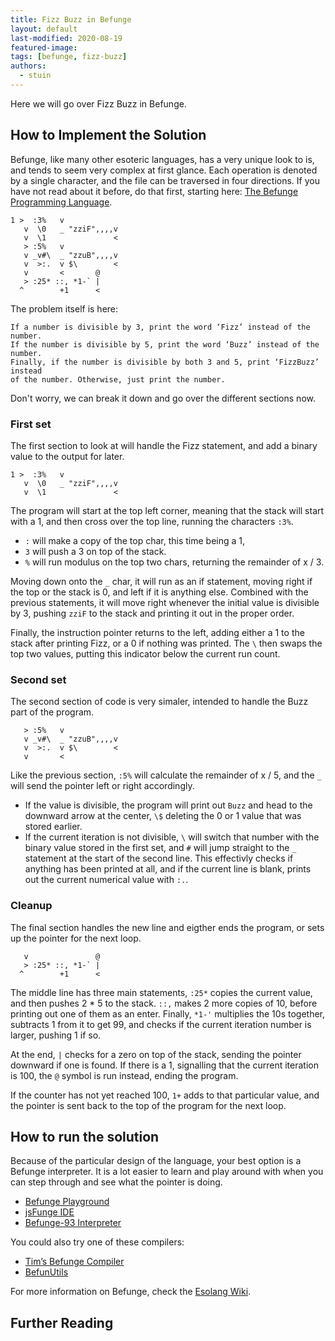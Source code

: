 ```yaml
---
title: Fizz Buzz in Befunge
layout: default
last-modified: 2020-08-19
featured-image:
tags: [befunge, fizz-buzz]
authors:
  - stuin
---
```


Here we will go over Fizz Buzz in Befunge.

## How to Implement the Solution

Befunge, like many other esoteric languages, has a very unique look to is, and tends to seem very complex at first glance. Each operation is denoted by a single character, and the file can be traversed in four directions. If you have not read about it before, do that first, starting here: [The Befunge Programming Language][1].

```
1 >  :3%   v
   v  \0   _ "zziF",,,,v
   v  \1               <
   > :5%   v
   v _v#\  _ "zzuB",,,,v
   v  >:.  v $\        <
   v       <       @
   > :25* ::, *1-` |
  ^        +1      <
```

The problem itself is here:

    If a number is divisible by 3, print the word ‘Fizz’ instead of the number.
    If the number is divisible by 5, print the word ‘Buzz’ instead of the number.
    Finally, if the number is divisible by both 3 and 5, print ‘FizzBuzz’ instead
    of the number. Otherwise, just print the number.

Don't worry, we can break it down and go over the different sections now.

### First set

The first section to look at will handle the Fizz statement, and add a binary value to the output for later.

```
1 >  :3%   v
   v  \0   _ "zziF",,,,v
   v  \1               <
```

The program will start at the top left corner, meaning that the stack will start with a 1, and then cross over the top line, running the characters `:3%`.

- `:` will make a copy of the top char, this time being a 1,
- `3` will push a 3 on top of the stack.
- `%` will run modulus on the top two chars, returning the remainder of x / 3.

Moving down onto the `_` char, it will run as an if statement, moving right if the top or the stack is 0, and left if it is anything else. Combined with the previous statements, it will move right whenever the initial value is divisible by 3, pushing `zziF` to the stack and printing it out in the proper order.

Finally, the instruction pointer returns to the left, adding either a 1 to the stack after printing Fizz, or a 0 if nothing was printed. The `\` then swaps the top two values, putting this indicator below the current run count.

### Second set

The second section of code is very simaler, intended to handle the Buzz part of the program.

```
   > :5%   v
   v _v#\  _ "zzuB",,,,v
   v  >:.  v $\        <
   v       <
```

Like the previous section, `:5%` will calculate the remainder of x / 5, and the `_` will send the pointer left or right accordingly.

- If the value is divisible, the program will print out `Buzz` and head to the downward arrow at the center, `\$` deleting the 0 or 1 value that was stored earlier.
- If the current iteration is not divisible, `\` will switch that number with the binary value stored in the first set, and `#` will jump straight to the `_` statement at the start of the second line. This effectivly checks if anything has been printed at all, and if the current line is blank, prints out the current numerical value with `:.`.

### Cleanup

The final section handles the new line and eigther ends the program, or sets up the pointer for the next loop.

```
   v               @
   > :25* ::, *1-` |
  ^        +1      <
```

The middle line has three main statements, `:25*` copies the current value, and then pushes 2 * 5 to the stack. `::,` makes 2 more copies of 10, before printing out one of them as an enter. Finally, `*1-'` multiplies the 10s together, subtracts 1 from it to get 99, and checks if the current iteration number is larger, pushing 1 if so.

At the end, `|` checks for a zero on top of the stack, sending the pointer downward if one is found. If there is a 1, signalling that the current iteration is 100, the `@` symbol is run instead, ending the program.

If the counter has not yet reached 100, `1+` adds to that particular value, and the pointer is sent back to the top of the program for the next loop.

## How to run the solution

Because of the particular design of the language, your best option is a Befunge interpreter. It is a lot easier to learn and play around with when you can step through and see what the pointer is doing.

- [Befunge Playground][2]
- [jsFunge IDE][3]
- [Befunge-93 Interpreter][4]

You could also try one of these compilers:

- [Tim’s Befunge Compiler][5]
- [BefunUtils][6]

For more information on Befunge, check the [Esolang Wiki][7].

## Further Reading

[1]: https://sample-programs.therenegadecoder.com/languages/befunge/
[2]: https://www.bedroomlan.org/tools/befunge-playground/#prog=hello,mode=edit
[3]: https://befunge.flogisoft.com/
[4]: http://www.quirkster.com/iano/js/befunge.html
[5]: https://quadium.net/funge/tbc/
[6]: https://www.mikescher.de/programs/view/BefunUtils
[7]: https://esolangs.org/wiki/Befunge